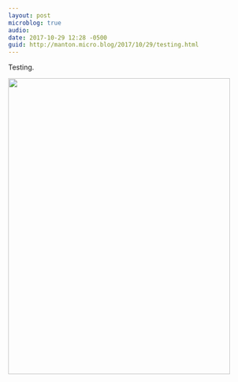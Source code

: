 ```yaml
---
layout: post
microblog: true
audio: 
date: 2017-10-29 12:28 -0500
guid: http://manton.micro.blog/2017/10/29/testing.html
---
```

Testing.

<img src="http://micro.manton.org/uploads/2017/c6030e9e92.jpg" width="450" height="600" />
